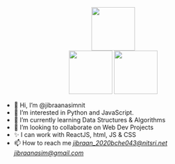 <div id="header1" align="center">
  <img src="https://media.giphy.com/media/M9gbBd9nbDrOTu1Mqx/giphy.gif" width="100"/>
</div>
<div id="header2" align="center">
  <img src="https://3ulsmb4eg8vz37c0vz2si64j-wpengine.netdna-ssl.com/wp-content/uploads/2019/05/react-native-UX-design.gif" width="100"/>
  <img src="https://i.gifer.com/7ymv.gif" width="100"/>
</div>



- 👋 Hi, I’m @jibraanasimnit
- 👀 I’m interested in Python and JavaScript.
- 🌱 I’m currently learning Data Structures & Algorithms
- 💞️ I’m looking to collaborate on Web Dev Projects
- ✨ I can work with ReactJS, html, JS & CSS 
- 📫 How to reach me <i> jibraan_2020bche043@nitsri.net  </i> <i> jibraanasim@gmail.com </i>

<!---
jibraanasimnit/jibraanasimnit is a ✨ special ✨ repository because its `README.md` (this file) appears on your GitHub profile.
You can click the Preview link to take a look at your changes.
--->
